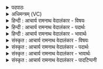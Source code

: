 <details><summary>पदपाठः</summary>

आ꣢। इ꣣त। उ। नु꣢। इ꣡न्द्र꣢꣯म्। स्त꣡वा꣢꣯म। शु꣣द्ध꣢म्। शु꣣द्धे꣡न꣢। सा꣡म्ना꣢꣯। शु꣣द्धैः꣢। उ꣣क्थैः꣢। वा꣣वृध्वाँ꣡स꣢म्। शु꣣द्धैः꣢। आ꣣शी꣡र्वा꣢न्। आ꣣। शी꣡र्वा꣢꣯न्। म꣣मत्तु। ३५०।
</details>

<details><summary>अधिमन्त्रम् (VC)</summary>

- इन्द्रः
- विश्वामित्रो गाथिनः
- अनुष्टुप्
- गान्धारः
- ऐन्द्रं काण्डम्
</details>

<details><summary>हिन्दी : आचार्य रामनाथ वेदालंकार - विषयः</summary>

अगले मन्त्र में पुनः जगदीश्वर की स्तुति का विषय है।
</details>

<details><summary>हिन्दी : आचार्य रामनाथ वेदालंकार - पदार्थः</summary>

पदार्थान्वयभाषाः -  हे साथियो ! (एत उ) आओ, (नु) शीघ्र ही, तुम और हम मिलकर (शुद्धम् इन्द्रम्) पवित्र जगदीश्वर की (शुद्धेन साम्ना) पवित्र सामगान से (स्तवाम) स्तुति करें। (शुद्धैः) पवित्र (उक्थैः) स्तोत्रों से (वावृध्वांसम्) वृद्धि को प्राप्त हममें से प्रत्येक जन को (आशीर्वान्) आशीषों का अधिपति जगदीश्वर (शुद्धैः) पवित्र आशीर्वादों से (ममत्तु) आनन्दित करे ॥९॥ इस मन्त्र में पूर्वार्ध में ‘शुद्धं, शुद्धे, ‘शुद्धैरु, शुद्धैरा’ में छेकानुप्रास, और उत्तरार्ध में ‘शुद्धै, शुद्धै’ इन निरर्थकों की आवृत्ति में यमक अलङ्कार है। सम्पूर्ण मन्त्र में संयुक्ताक्षरों का वैशिष्ट्य है ॥९॥
</details>

<details><summary>हिन्दी : आचार्य रामनाथ वेदालंकार - भावार्थः</summary>

भावार्थभाषाः -  स्तोताओं के द्वारा शुद्ध सामगानों द्वारा प्रेम से स्तुति किया हुआ जगदीश्वर शुद्ध आशीर्वादों से उन्हें बढ़ाता और आनन्दित करता है ॥९॥ इस मन्त्र पर सायणाचार्य ने यह इतिहास प्रदर्शित किया है—पहले कभी इन्द्र वृत्र आदि असुरों का वध करके ब्रह्महत्या आदि के दोष से स्वयं को अशुद्ध मानने लगा। उस दोष के परिहार के लिए इन्द्र ने ऋषियों से कहा कि तुम मुझ अपवित्र को अपने साम से शुद्ध कर दो। तब उन्होंने शोधक साम से और शस्त्रों से उसे परिशुद्ध किया। बाद में शुद्ध हुए उस इन्द्र के लिए याग आदि कर्म में सोम आदि हवियाँ भी दीं।’’ पर इस इतिहास में देवता भी, वध्य को भी मार कर, पाप से लिप्त होते हैं, यह कल्पना की गयी है, जो बड़ी असंगत है ॥
</details>

<details><summary>संस्कृत : आचार्य रामनाथ वेदालंकार - विषयः</summary>

अथ पुनर्जगदीश्वरस्य स्तुतिविषयमाह।
</details>

<details><summary>संस्कृत : आचार्य रामनाथ वेदालंकार - पदार्थः</summary>

पदार्थान्वयभाषाः -  हे सखायः ! (एत उ) आगच्छत खलु, (नु) क्षिप्रम्, यूयं वयं च संभूय (शुद्धम् इन्द्रम्) पवित्रं जगदीश्वरम् (शुद्धेन साम्ना) पवित्रेण सामगानेन (स्तवाम) स्तुयाम। ष्टुञ् स्तुतौ धातोर्लेटि रूपम्। (शुद्धैः) पवित्रैः (उक्थैः) स्तोत्रैः (वावृध्वांसम्) वृद्धम्, अस्मासु प्रत्येकं जनम्। वृधु वृद्धौ धातोर्लिटः क्वसौ रूपम्। (आशीर्वान्) आशिषामधिपतिः जगदीश्वरः। आशीः आशास्तेः। निरु० ६।८। (शुद्धैः) पवित्रैराशीर्वादैः (ममत्तु) मादयतु आनन्दयतु, मद तृप्तियोगे धातोः ‘बहुलं छन्दसि। अ० २।४।७६’ इति शपः श्लौ रूपम् ॥९॥ अत्र पूर्वार्द्धे ‘शुद्धं, शुद्धे’ ‘शुद्धैरु, शुद्धैरा’ इति छेकानुप्रासः। उत्तरार्द्धे ‘शुद्धै, शुद्धै’ इति निरर्थकयोरावृत्तौ यमकम्। सम्पूर्णे मन्त्रे संयुक्ताक्षरवैशिष्ट्यमपि ॥९॥
</details>

<details><summary>संस्कृत : आचार्य रामनाथ वेदालंकार - भावार्थः</summary>

भावार्थभाषाः -  स्तोतृभिः शुद्धैः सामभिः प्रेम्णा स्तुतो जगदीश्वरः शुद्धैराशीर्वादैस्तान् वर्द्धयत्यानन्दयति च ॥९॥ अत्र सायणाचार्येण इतिहासोऽयं प्रदर्शितः—“पुरा किलेन्द्रो वृत्रादिकानसुरान् हत्वा ब्रह्महत्यादिदोषेणात्मानमपरिशुद्धमित्यमन्यत। तद्दोषपरिहाराय इन्द्र ऋषीनवोचत्, यूयम् अपूतं मां युष्मदीयेन साम्ना शुद्धं कुरुतेति। ततस्ते च शुद्ध्युत्पादकेन साम्ना शस्त्रैश्च परिशुद्धमकार्षुः। पश्चात् पूतायेन्द्राय यागादिकर्मणि सोमादीनि हवींषि च प्रादुरिति।” तत्तु हन्त, देवा अपि, वध्यमपि च हत्वा पाप्मना लिप्यन्त इति महदसमञ्जसं किल ॥
</details>

<details><summary>संस्कृत : आचार्य रामनाथ वेदालंकार - पादटिप्पनी</summary>

टिप्पणी:   १. ऋ० ८।९५।७, ‘शुद्ध आशीर्वान्’ इति पाठः। साम० १४०२।
</details>